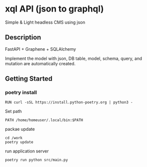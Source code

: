 # xql API (json to graphql)

Simple & Light headless CMS  using json

## Description
FastAPI + Graphene + SQLAlchemy


Implement the model with json, DB table, model, schema, query, and mutation are automatically created.


## Getting Started

### poetry install

```
RUN curl -sSL https://install.python-poetry.org | python3 -
```
Set path
```
PATH /home/homeuser/.local/bin:$PATH
```

packae update

```
cd /work
poetry update
```

run application server
```
poetry run python src/main.py
```


